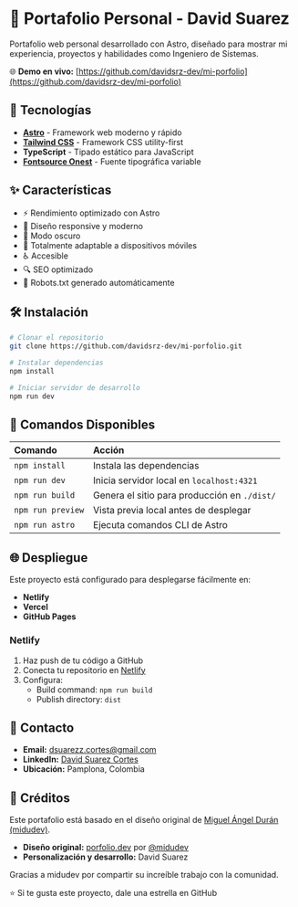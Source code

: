 # 💼 Portafolio Personal - David Suarez

Portafolio web personal desarrollado con Astro, diseñado para mostrar mi experiencia, proyectos y habilidades como Ingeniero de Sistemas.

🌐 **Demo en vivo:** [https://github.com/davidsrz-dev/mi-porfolio](https://github.com/davidsrz-dev/mi-porfolio)

## 🚀 Tecnologías

- **[Astro](https://astro.build)** - Framework web moderno y rápido
- **[Tailwind CSS](https://tailwindcss.com)** - Framework CSS utility-first
- **TypeScript** - Tipado estático para JavaScript
- **[Fontsource Onest](https://fontsource.org/)** - Fuente tipográfica variable

## ✨ Características

- ⚡ Rendimiento optimizado con Astro
- 🎨 Diseño responsive y moderno
- 🌙 Modo oscuro
- 📱 Totalmente adaptable a dispositivos móviles
- ♿ Accesible
- 🔍 SEO optimizado
- 📄 Robots.txt generado automáticamente

## 🛠️ Instalación

```bash
# Clonar el repositorio
git clone https://github.com/davidsrz-dev/mi-porfolio.git

# Instalar dependencias
npm install

# Iniciar servidor de desarrollo
npm run dev
```

## 📝 Comandos Disponibles

| Comando              | Acción                                         |
| :------------------- | :--------------------------------------------- |
| `npm install`        | Instala las dependencias                       |
| `npm run dev`        | Inicia servidor local en `localhost:4321`      |
| `npm run build`      | Genera el sitio para producción en `./dist/`   |
| `npm run preview`    | Vista previa local antes de desplegar          |
| `npm run astro`      | Ejecuta comandos CLI de Astro                  |

## 🌐 Despliegue

Este proyecto está configurado para desplegarse fácilmente en:
- **Netlify**
- **Vercel**
- **GitHub Pages**

### Netlify
1. Haz push de tu código a GitHub
2. Conecta tu repositorio en [Netlify](https://netlify.com)
3. Configura:
   - Build command: `npm run build`
   - Publish directory: `dist`

## 📧 Contacto

- **Email:** dsuarezz.cortes@gmail.com
- **LinkedIn:** [David Suarez Cortes](https://www.linkedin.com/in/david-suarez-cortes-9262a9313/)
- **Ubicación:** Pamplona, Colombia

## 🙏 Créditos

Este portafolio está basado en el diseño original de [Miguel Ángel Durán (midudev)](https://github.com/midudev).

- **Diseño original:** [porfolio.dev](https://github.com/midudev/porfolio.dev) por [@midudev](https://github.com/midudev)
- **Personalización y desarrollo:** David Suarez

Gracias a midudev por compartir su increíble trabajo con la comunidad.

⭐ Si te gusta este proyecto, dale una estrella en GitHub
